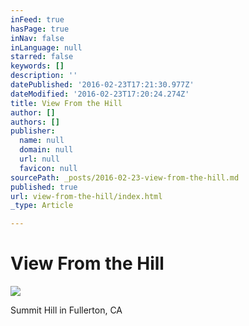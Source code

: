 ```yaml
---
inFeed: true
hasPage: true
inNav: false
inLanguage: null
starred: false
keywords: []
description: ''
datePublished: '2016-02-23T17:21:30.977Z'
dateModified: '2016-02-23T17:20:24.274Z'
title: View From the Hill
author: []
authors: []
publisher:
  name: null
  domain: null
  url: null
  favicon: null
sourcePath: _posts/2016-02-23-view-from-the-hill.md
published: true
url: view-from-the-hill/index.html
_type: Article

---
```

# View From the Hill
![](https://the-grid-user-content.s3-us-west-2.amazonaws.com/0bfcee5d-6b18-4ac2-9c4d-84bb03e93d50.jpg)

Summit Hill in Fullerton, CA